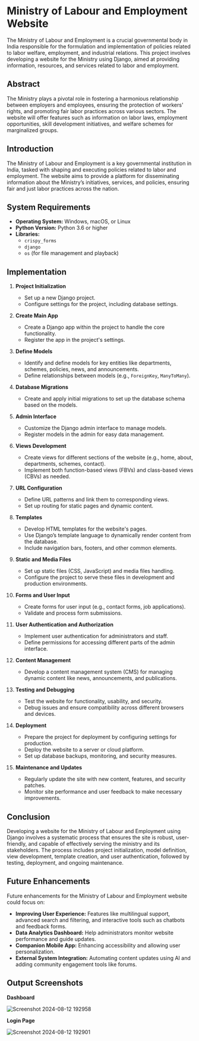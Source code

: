 
# Ministry of Labour and Employment Website

The Ministry of Labour and Employment is a crucial governmental body in India responsible for the formulation and implementation of policies related to labor welfare, employment, and industrial relations. This project involves developing a website for the Ministry using Django, aimed at providing information, resources, and services related to labor and employment.


## Abstract
The Ministry plays a pivotal role in fostering a harmonious relationship between employers and employees, ensuring the protection of workers' rights, and promoting fair labor practices across various sectors. The website will offer features such as information on labor laws, employment opportunities, skill development initiatives, and welfare schemes for marginalized groups.

## Introduction
The Ministry of Labour and Employment is a key governmental institution in India, tasked with shaping and executing policies related to labor and employment. The website aims to provide a platform for disseminating information about the Ministry’s initiatives, services, and policies, ensuring fair and just labor practices across the nation.

## System Requirements
- **Operating System:** Windows, macOS, or Linux
- **Python Version:** Python 3.6 or higher
- **Libraries:** 
  - `crispy_forms`
  - `django`
  - `os` (for file management and playback)

## Implementation

1. **Project Initialization**
   - Set up a new Django project.
   - Configure settings for the project, including database settings.

2. **Create Main App**
   - Create a Django app within the project to handle the core functionality.
   - Register the app in the project's settings.

3. **Define Models**
   - Identify and define models for key entities like departments, schemes, policies, news, and announcements.
   - Define relationships between models (e.g., `ForeignKey`, `ManyToMany`).

4. **Database Migrations**
   - Create and apply initial migrations to set up the database schema based on the models.

5. **Admin Interface**
   - Customize the Django admin interface to manage models.
   - Register models in the admin for easy data management.

6. **Views Development**
   - Create views for different sections of the website (e.g., home, about, departments, schemes, contact).
   - Implement both function-based views (FBVs) and class-based views (CBVs) as needed.

7. **URL Configuration**
   - Define URL patterns and link them to corresponding views.
   - Set up routing for static pages and dynamic content.

8. **Templates**
   - Develop HTML templates for the website's pages.
   - Use Django’s template language to dynamically render content from the database.
   - Include navigation bars, footers, and other common elements.

9. **Static and Media Files**
   - Set up static files (CSS, JavaScript) and media files handling.
   - Configure the project to serve these files in development and production environments.

10. **Forms and User Input**
    - Create forms for user input (e.g., contact forms, job applications).
    - Validate and process form submissions.

11. **User Authentication and Authorization**
    - Implement user authentication for administrators and staff.
    - Define permissions for accessing different parts of the admin interface.

12. **Content Management**
    - Develop a content management system (CMS) for managing dynamic content like news, announcements, and publications.

13. **Testing and Debugging**
    - Test the website for functionality, usability, and security.
    - Debug issues and ensure compatibility across different browsers and devices.

14. **Deployment**
    - Prepare the project for deployment by configuring settings for production.
    - Deploy the website to a server or cloud platform.
    - Set up database backups, monitoring, and security measures.

15. **Maintenance and Updates**
    - Regularly update the site with new content, features, and security patches.
    - Monitor site performance and user feedback to make necessary improvements.

## Conclusion
Developing a website for the Ministry of Labour and Employment using Django involves a systematic process that ensures the site is robust, user-friendly, and capable of effectively serving the ministry and its stakeholders. The process includes project initialization, model definition, view development, template creation, and user authentication, followed by testing, deployment, and ongoing maintenance.

## Future Enhancements
Future enhancements for the Ministry of Labour and Employment website could focus on:
- **Improving User Experience:** Features like multilingual support, advanced search and filtering, and interactive tools such as chatbots and feedback forms.
- **Data Analytics Dashboard:** Help administrators monitor website performance and guide updates.
- **Companion Mobile App:** Enhancing accessibility and allowing user personalization.
- **External System Integration:** Automating content updates using AI and adding community engagement tools like forums.


## Output Screenshots

**Dashboard** 

![Screenshot 2024-08-12 192958](https://github.com/user-attachments/assets/a3fad832-9c09-42f8-b73b-96a011a82909)

**Login Page**

![Screenshot 2024-08-12 192901](https://github.com/user-attachments/assets/3772b130-ed19-4481-a72e-efbe7ea3ee66)

